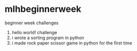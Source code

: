 # mlhbeginnerweek
beginner week challenges
1) hello world! challenge
2) i wrote a sorting program in python
3) i made rock paper scissor game in python for the first time
